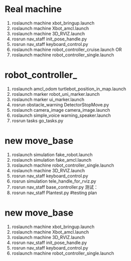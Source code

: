 # Real machine 
1. roslaunch machine xbot_bringup.launch
2. roslaunch machine Xbot_amcl.launch
3. roslaunch machine 3D_RVIZ.launch
4. rosrun nav_staff init_pose_handle.py
5. rosrun nav_staff keyboard_control.py
6. roslaunch machine robot_controller_cruise.launch
OR
6. roslaunch machine robot_controller_single.launch


# robot_controller_
1. roslaunch amcl_odom turtlebot_position_in_map.launch
2. roslaunch marker robot_uni_marker.launch
3. roslaunch marker ui_marker.launch
4. rosrun obstacle_warning DetectorStopMove.py 
5. roslaunch camera_image camera_image.launch 
6. roslaunch simple_voice warning_speaker.launch
7. rosrun tasks go_tasks.py


# new move_base
1. roslaunch simulation fake_robot.launch
2. roslaunch simulation fake_amcl.launch
3. roslaunch machine robot_controller_single.launch
4. roslaunch machine 3D_RVIZ.launch
5. rosrun nav_staff keyboard_control.py
6. rosrun simulation tele_handle_for_rviz.py
7. rosrun nav_staff base_controller.py
测试：
8. rosrun nav_staff Plantest.py #testing plan

# new move_base
1. roslaunch machine xbot_bringup.launch
2. roslaunch machine Xbot_amcl.launch
3. roslaunch machine 3D_RVIZ.launch
4. rosrun nav_staff init_pose_handle.py
5. rosrun nav_staff keyboard_control.py
6. roslaunch machine robot_controller_single.launch


